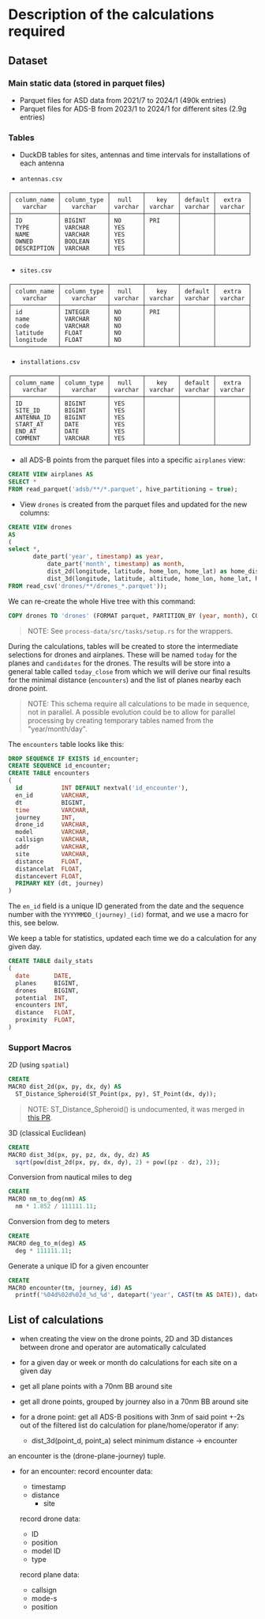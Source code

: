 # Description of the calculations required

## Dataset

### Main static data (stored in parquet files)

- Parquet files for ASD data from 2021/7 to 2024/1      (490k entries)
- Parquet files for ADS-B from 2023/1 to 2024/1 for different sites (2.9g entries)

### Tables

- DuckDB tables for sites, antennas and time intervals for installations of each antenna

- `antennas.csv`

```text
┌─────────────┬─────────────┬─────────┬─────────┬─────────┬─────────┐
│ column_name │ column_type │  null   │   key   │ default │  extra  │
│   varchar   │   varchar   │ varchar │ varchar │ varchar │ varchar │
├─────────────┼─────────────┼─────────┼─────────┼─────────┼─────────┤
│ ID          │ BIGINT      │ NO      │ PRI     │         │         │
│ TYPE        │ VARCHAR     │ YES     │         │         │         │
│ NAME        │ VARCHAR     │ YES     │         │         │         │
│ OWNED       │ BOOLEAN     │ YES     │         │         │         │
│ DESCRIPTION │ VARCHAR     │ YES     │         │         │         │
└─────────────┴─────────────┴─────────┴─────────┴─────────┴─────────┘
```

- `sites.csv`

```text
┌─────────────┬─────────────┬─────────┬─────────┬─────────┬─────────┐
│ column_name │ column_type │  null   │   key   │ default │  extra  │
│   varchar   │   varchar   │ varchar │ varchar │ varchar │ varchar │
├─────────────┼─────────────┼─────────┼─────────┼─────────┼─────────┤
│ id          │ INTEGER     │ NO      │ PRI     │         │         │
│ name        │ VARCHAR     │ NO      │         │         │         │
│ code        │ VARCHAR     │ NO      │         │         │         │
│ latitude    │ FLOAT       │ NO      │         │         │         │
│ longitude   │ FLOAT       │ NO      │         │         │         │
└─────────────┴─────────────┴─────────┴─────────┴─────────┴─────────┘
```

- `installations.csv`

```text
┌─────────────┬─────────────┬─────────┬─────────┬─────────┬─────────┐
│ column_name │ column_type │  null   │   key   │ default │  extra  │
│   varchar   │   varchar   │ varchar │ varchar │ varchar │ varchar │
├─────────────┼─────────────┼─────────┼─────────┼─────────┼─────────┤
│ ID          │ BIGINT      │ YES     │         │         │         │
│ SITE_ID     │ BIGINT      │ YES     │         │         │         │
│ ANTENNA_ID  │ BIGINT      │ YES     │         │         │         │
│ START_AT    │ DATE        │ YES     │         │         │         │
│ END_AT      │ DATE        │ YES     │         │         │         │
│ COMMENT     │ VARCHAR     │ YES     │         │         │         │
└─────────────┴─────────────┴─────────┴─────────┴─────────┴─────────┘
```

- all ADS-B points from the parquet files into a specific `airplanes` view:

```sql
CREATE VIEW airplanes AS
SELECT *
FROM read_parquet('adsb/**/*.parquet', hive_partitioning = true);
```

- View `drones` is created from the parquet files and updated for the new columns:

```sql
CREATE VIEW drones
AS
(
select *,
       date_part('year', timestamp) as year, 
           date_part('month', timestamp) as month,
           dist_2d(longitude, latitude, home_lon, home_lat) as home_distance_2d,
           dist_3d(longitude, latitude, altitude, home_lon, home_lat, home_height) as home_distance_3d
FROM read_csv('drones/**/drones_*.parquet'));
```

We can re-create the whole Hive tree with this command:

```sql
COPY drones TO 'drones' (FORMAT parquet, PARTITION_BY (year, month), COMPRESSION 'zstd', FILENAME_PATTERN "drones_{i}");
```

> NOTE: See `process-data/src/tasks/setup.rs` for the wrappers.

During the calculations, tables will be created to store the intermediate selections for drones and airplanes. These
will be named `today` for the planes and `candidates` for the drones. The results will be store into a general table
called `today_close` from which we will derive our final results for the minimal distance (`encounters`) and the list of
planes nearby each drone point.

> NOTE: This schema require all calculations to be made in sequence, not in parallel. A possible evolution could be to
> allow for parallel processing by creating temporary tables named from the "year/month/day".

The `encounters` table looks like this:

```sql
DROP SEQUENCE IF EXISTS id_encounter;
CREATE SEQUENCE id_encounter;
CREATE TABLE encounters
(
  id           INT DEFAULT nextval('id_encounter'),
  en_id        VARCHAR,
  dt           BIGINT,
  time         VARCHAR,
  journey      INT,
  drone_id     VARCHAR,
  model        VARCHAR,
  callsign     VARCHAR,
  addr         VARCHAR,
  site         VARCHAR,
  distance     FLOAT,
  distancelat  FLOAT,
  distancevert FLOAT,
  PRIMARY KEY (dt, journey)
)
```

The `en_id` field is a unique ID generated from the date and the sequence number with the `YYYYMMDD_(journey)_(id)`
format, and we use a macro for this, see below.

We keep a table for statistics, updated each time we do a calculation for any given day.

```sql
CREATE TABLE daily_stats
(
  date       DATE,
  planes     BIGINT,
  drones     BIGINT,
  potential  INT,
  encounters INT,
  distance   FLOAT,
  proximity  FLOAT,
)
```

### Support Macros

2D (using `spatial`)

```sql
CREATE
MACRO dist_2d(px, py, dx, dy) AS
  ST_Distance_Spheroid(ST_Point(px, py), ST_Point(dx, dy));
```

> NOTE: ST_Distance_Spheroid() is undocumented, it was merged
> in [this PR](https://github.com/duckdb/duckdb_spatial/pull/74).

3D (classical Euclidean)

```sql
CREATE
MACRO dist_3d(px, py, pz, dx, dy, dz) AS
  sqrt(pow(dist_2d(px, py, dx, dy), 2) + pow((pz - dz), 2));
```

Conversion from nautical miles to deg

```sql
CREATE
MACRO nm_to_deg(nm) AS
  nm * 1.852 / 111111.11;
```

Conversion from deg to meters

```sql
CREATE
MACRO deg_to_m(deg) AS
  deg * 111111.11;
```

Generate a unique ID for a given encounter

```sql
CREATE
MACRO encounter(tm, journey, id) AS
  printf('%04d%02d%02d_%d_%d', datepart('year', CAST(tm AS DATE)), datepart('month', CAST(tm AS DATE)), datepart('day', CAST(tm AS DATE)), journey, id);
```

## List of calculations

- when creating the view on the drone points, 2D and 3D distances between drone and operator are automatically
  calculated

- for a given day or week or month
  do calculations for each site on a given day

- get all plane points with a 70nm BB around site
- get all drone points, grouped by journey also in a 70nm BB around site

- for a drone point:
  get all ADS-B positions with 3nm of said point +-2s out of the filtered list
  do calculation for plane/home/operator if any:
    * dist_3d(point_d, point_a)
      select minimum distance -> encounter

an encounter is the (drone-plane-journey) tuple.

- for an encounter:
  record encounter data:
    * timestamp
  * distance
    * site

  record drone data:
    * ID
    * position
    * model ID
    * type

  record plane data:
    * callsign
    * mode-s
    * position


